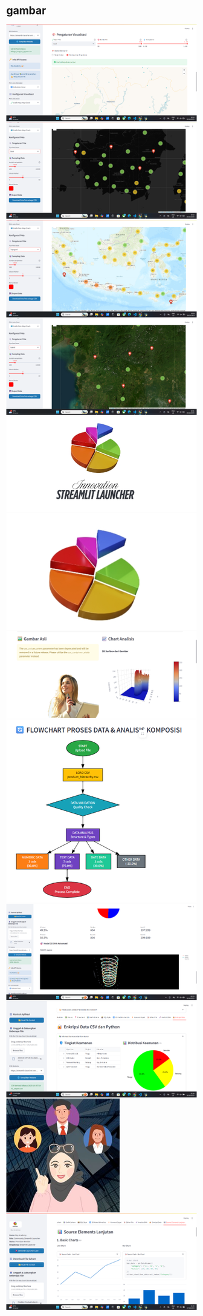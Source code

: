 # gambar
<img src ="mapchart.png">
<img src ="mapchart2.png">
<img src ="mapchar3.png">
<img src ="mapchart4.png">
<img src = "Desain tanpa judul (8).jpg">
<img src = "Screenshot 2025-10-17 100808.png">
<img src = "Screenshot 2025-10-22 183928.png">
<img src = "Screenshot 2025-10-22 185052.png">
<img src = "Screenshot 2025-10-26 021559.png">
<img src = "Screenshot 2025-10-26 211631.png">
<img src = "Hacking (2).jpg">
<img src = "Screenshot 2025-10-27 213625.png">

